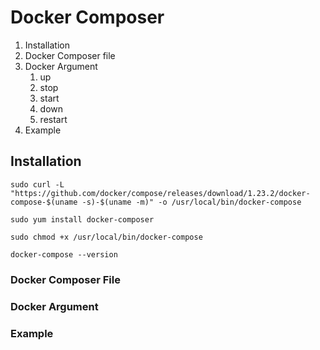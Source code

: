 # Docker Composer

1. Installation
2. Docker Composer file
3. Docker Argument
   1. up
   2. stop
   3. start
   4. down
   5. restart
4. Example

## Installation

```
sudo curl -L "https://github.com/docker/compose/releases/download/1.23.2/docker-compose-$(uname -s)-$(uname -m)" -o /usr/local/bin/docker-compose
```

```
sudo yum install docker-composer
```

```
sudo chmod +x /usr/local/bin/docker-compose
```

```
docker-compose --version
```

### Docker Composer File

### Docker Argument

### Example




